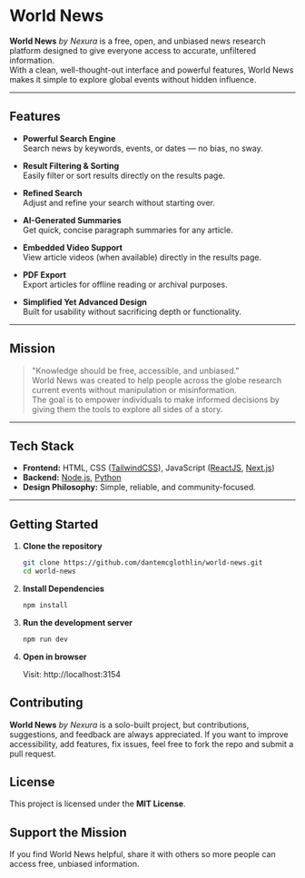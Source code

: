 # World News

**World News** *by Nexura* is a free, open, and unbiased news research platform designed to give everyone access to accurate, unfiltered information.  
With a clean, well-thought-out interface and powerful features, World News makes it simple to explore global events without hidden influence.

---

## Features

- **Powerful Search Engine**  
  Search news by keywords, events, or dates — no bias, no sway.

- **Result Filtering & Sorting**  
  Easily filter or sort results directly on the results page.

- **Refined Search**  
  Adjust and refine your search without starting over.

- **AI-Generated Summaries**  
  Get quick, concise paragraph summaries for any article.

- **Embedded Video Support**  
  View article videos (when available) directly in the results page.

- **PDF Export**  
  Export articles for offline reading or archival purposes.

- **Simplified Yet Advanced Design**  
  Built for usability without sacrificing depth or functionality.

---

## Mission

> "Knowledge should be free, accessible, and unbiased."  
World News was created to help people across the globe research current events without manipulation or misinformation.  
The goal is to empower individuals to make informed decisions by giving them the tools to explore all sides of a story.

---

## Tech Stack

- **Frontend:** HTML, CSS ([TailwindCSS](https://tailwindcss.com/)), JavaScript ([ReactJS](https://react.dev/), [Next.js](https://nextjs.org/))  
- **Backend:** [Node.js](https://nodejs.org/), [Python](https://www.python.org/)  
- **Design Philosophy:** Simple, reliable, and community-focused.

---

## Getting Started

1. **Clone the repository**
   ```bash
   git clone https://github.com/dantemcglothlin/world-news.git
   cd world-news
2. **Install Dependencies**
    ```bash
    npm install
3. **Run the development server**
    ```bash
    npm run dev
4. **Open in browser**
    
    Visit: http://localhost:3154 

## Contributing
**World News** *by Nexura* is a solo-built project, but contributions, suggestions, and feedback are always appreciated. If you want to improve accessibility, add features, fix issues, feel free to fork the repo and submit a pull request.

## License
This project is licensed under the **MIT License**.

## Support the Mission
If you find World News helpful, share it with others so more people can access free, unbiased information.